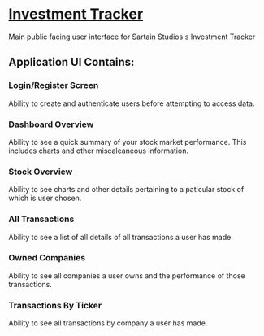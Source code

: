 # [Investment Tracker](https://jhnsartain3.github.io/investment_tracker)
Main public facing user interface for Sartain Studios's Investment Tracker

## Application UI Contains:
### Login/Register Screen
Ability to create and authenticate users before attempting to access data.

### Dashboard Overview
Ability to see a quick summary of your stock market performance. This includes charts and other miscaleaneous information.

### Stock Overview
Ability to see charts and other details pertaining to a paticular stock of which is user chosen.

### All Transactions
Ability to see a list of all details of all transactions a user has made.

### Owned Companies
Ability to see all companies a user owns and the performance of those transactions.

### Transactions By Ticker
Ability to see all transactions by company a user has made.
